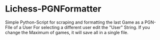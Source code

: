 # Lichess-PGNFormatter
Simple Python-Script for scraping and formatting the last Game as a PGN-FIle of a User
For selecting a different user edit the "User" String. If you change the Maximum of games, it will save all in a single file.
